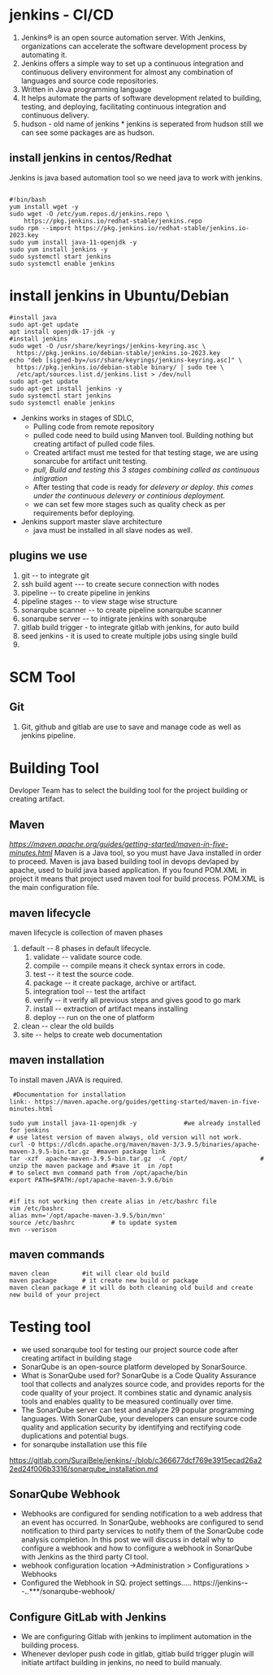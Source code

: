 # jenkins - CI/CD
   1. Jenkins® is an open source automation server. With Jenkins, organizations can accelerate the software development process by automating it.
   2. Jenkins offers a simple way to set up a continuous integration and continuous delivery environment for almost any combination of languages and source code repositories.
   3. Written in Java programming language
   4. It helps automate the parts of software development related to building, testing, and deploying, facilitating continuous integration and continuous delivery.
   5. hudson    - old name of jenkins
    * jenkins is seperated from hudson still we can see some packages are as hudson.

## install jenkins in centos/Redhat
Jenkins is java based automation tool so we need java to work with jenkins.
```shell

#!bin/bash
yum install wget -y
sudo wget -O /etc/yum.repos.d/jenkins.repo \
    https://pkg.jenkins.io/redhat-stable/jenkins.repo
sudo rpm --import https://pkg.jenkins.io/redhat-stable/jenkins.io-2023.key
sudo yum install java-11-openjdk -y
sudo yum install jenkins -y
sudo systemctl start jenkins
sudo systemctl enable jenkins
```

# install jenkins in Ubuntu/Debian
```shell
#install java 
sudo apt-get update
apt install openjdk-17-jdk -y
#install jenkins
sudo wget -O /usr/share/keyrings/jenkins-keyring.asc \
  https://pkg.jenkins.io/debian-stable/jenkins.io-2023.key
echo "deb [signed-by=/usr/share/keyrings/jenkins-keyring.asc]" \
  https://pkg.jenkins.io/debian-stable binary/ | sudo tee \
  /etc/apt/sources.list.d/jenkins.list > /dev/null
sudo apt-get update
sudo apt-get install jenkins -y
sudo systemctl start jenkins
sudo systemctl enable jenkins
```
* Jenkins works in stages of SDLC, 
    * Pulling code from remote repository
    * pulled code need to build using Manven tool. Building nothing but creating artifact of pulled code files.
    * Created artifact must me tested for that testing stage, we are using sonarcube for artifact unit testing.
    * *pull, Build and testing this 3 stages combining called as continuous intigration*
    * After testing that code is ready for *delevery or deploy*. *this comes under the continuous delevery or continious deployment.*
    * we can set few more stages such as quality check as per requirements befor deploying.
* Jenkins support master slave architecture
    * java must be installed in all slave nodes as well.
## plugins we use
1. git              -- to integrate git
2. ssh build agent --- to create secure connection with nodes
3. pipeline         -- to create pipeline in jenkins
4. pipeline stages -- to view stage wise structure
5. sonarqube scanner -- to create pipeline sonarqube scanner
6. sonarqube server  -- to intigrate jenkins with sonarqube
6. gitlab build trigger - to integrate gitlab with jenkins, for auto build
7. seed jenkins        - it is used to create multiple jobs using single build
8. 
# SCM Tool
## Git
1. Git, github and gitlab are use to save and manage code as well as jenkins pipeline.

# Building Tool
Devloper Team has to select the building tool for the project building or creating artifact.
## Maven
*https://maven.apache.org/guides/getting-started/maven-in-five-minutes.html*
Maven is a Java tool, so you must have Java installed in order to proceed.
Maven is  java based building tool in devops devlaped by apache, used to build java based application.
If you found POM.XML in project it means that project used maven tool for build process.
POM.XML is the  main configuration file.
## maven lifecycle
 maven lifecycle is collection of maven phases
1. default          -- 8 phases in default lifecycle.
    1. validate    -- validate source code.
    2. compile     -- compile means it check syntax errors in code.
    3. test        -- it test the source code.
    4. package     -- it  create package, archive or artifact.
    5. integration tool -- test the artifact
    6. verify      -- it verify all previous steps and gives good to go mark
    7. install     -- extraction of artifact means installing
    8. deploy      -- run on the one of platform
2. clean           -- clear the old builds
3. site            -- helps to create web documentation

## maven installation 
To install maven JAVA is  required.
```shell
 #Documentation for installation
link:- https://maven.apache.org/guides/getting-started/maven-in-five-minutes.html

sudo yum install java-11-openjdk -y             #we already installed for jenkins
# use latest version of maven always, old version will not work.
curl -O https://dlcdn.apache.org/maven/maven-3/3.9.5/binaries/apache-maven-3.9.5-bin.tar.gz  #maven package link
tar -xzf  apache-maven-3.9.5-bin.tar.gz  -C /opt/                    # unzip the maven package and #save it  in /opt
# to select mvn command path from /opt/apache/bin
export PATH=$PATH:/opt/apache-maven-3.9.6/bin


#if its not working then create alias in /etc/bashrc file
vim /etc/bashrc
alias mvn='/opt/apache-maven-3.9.5/bin/mvn'
source /etc/bashrc          # to update system
mvn --verison
```
## maven commands
```shell
maven clean         #it will clear old build 
maven package       # it create new build or package
maven clean package # it will do both cleaning old build and create new build of your project
```
# Testing tool
- we used sonarqube tool for testing our project source code after creating artifact in building stage
- SonarQube is an open-source platform developed by SonarSource.
- What is SonarQube used for?
SonarQube is a Code Quality Assurance tool that collects and analyzes source code, and provides reports for the code quality of your project. It combines static and dynamic analysis tools and enables quality to be measured continually over time.
- The SonarQube server can test and analyze 29 popular programming languages. With SonarQube, your developers can ensure source code quality and application security by identifying and rectifying code duplications and potential bugs.
- for sonarqube installation use this file 

 https://gitlab.com/SurajBele/jenkins/-/blob/c366677dcf769e3915ecad26a22ed24f006b3316/sonarqube_installation.md
    
## SonarQube Webhook
- Webhooks are configured for sending notification to a web address that an event has occurred. In SonarQube, webhooks are configured to send notification to third party services to notify them of the SonarQube code analysis completion. In this post we will discuss in detail why to configure a webhook and how to configure a webhook in SonarQube with Jenkins as the third party CI tool. 
- webhook configuration location ->Administration > Configurations > Webhooks 
- Configured the Webhook in SQ. project settings….. https://jenkins-****-****-****.****.***/sonarqube-webhook/

## Configure GitLab with Jenkins
- We are configuring Gitlab with jenkins to impliment automation in the building process.
- Whenever devloper push code in gitlab, gitlab build trigger plugin will initiate artifact building in jenkins, no need to build manualy.

